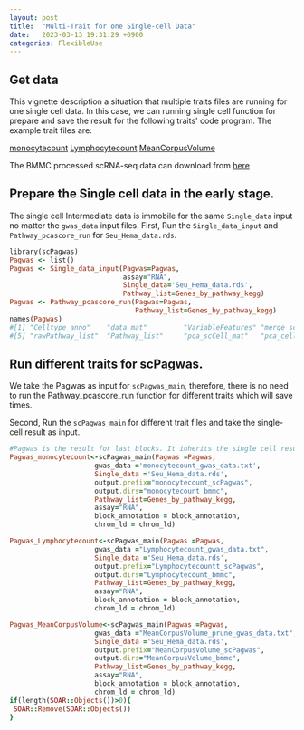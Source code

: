 ```yaml
---
layout: post
title:  "Multi-Trait for one Single-cell Data"
date:   2023-03-13 19:31:29 +0900
categories: FlexibleUse
---
```

## Get data
This vignette description a situation that multiple traits files are running for one single cell data. In this case, we can running single cell function for prepare and save the result for the following traits' code program. 
The example trait files are:

[monocytecount](https://1drv.ms/t/s!As-aKqXDnDUHi6sx7Hqblj2Sgl7P8w?e=cb5Ihf)
[Lymphocytecount](https://1drv.ms/t/s!As-aKqXDnDUHi9ouhlmLkzI2NZFR2Q?e=bSnwSQ)
[MeanCorpusVolume](https://1drv.ms/t/s!As-aKqXDnDUHi9ovb0Z5RpBtH4y3CA?e=BKyCa3)

The BMMC processed scRNA-seq data can download from [here](https://1drv.ms/u/s!As-aKqXDnDUHi9pNciEgQFbe-AHgLw?e=4JiHRw)

## Prepare the Single cell data in the early stage. 

The single cell Intermediate data is immobile for the same `Single_data` input no matter the `gwas_data` input files. 
First, Run the `Single_data_input` and `Pathway_pcascore_run` for `Seu_Hema_data.rds`.

```ruby
library(scPagwas)
Pagwas <- list()
Pagwas <- Single_data_input(Pagwas=Pagwas,
                            assay="RNA",
                            Single_data='Seu_Hema_data.rds',
                            Pathway_list=Genes_by_pathway_kegg)
Pagwas <- Pathway_pcascore_run(Pagwas=Pagwas,
                               Pathway_list=Genes_by_pathway_kegg)
names(Pagwas)
#[1] "Celltype_anno"    "data_mat"         "VariableFeatures" "merge_scexpr"    
#[5] "rawPathway_list"  "Pathway_list"     "pca_scCell_mat"   "pca_cell_df"  
```

## Run different traits for scPagwas. 

We take the Pagwas as input for `scPagwas_main`, therefore, there is no need to run the Pathway_pcascore_run function for different traits which will save times. 

Second, Run the `scPagwas_main` for different trait files and take the single-cell result as input. 

```ruby
#Pagwas is the result for last blocks. It inherits the single cell result in the previous result
Pagwas_monocytecount<-scPagwas_main(Pagwas =Pagwas,
                     gwas_data ='monocytecount_gwas_data.txt',
                     Single_data ='Seu_Hema_data.rds',
                     output.prefix="monocytecount_scPagwas",
                     output.dirs="monocytecount_bmmc",
                     Pathway_list=Genes_by_pathway_kegg,
                     assay="RNA",
                     block_annotation = block_annotation,
                     chrom_ld = chrom_ld)

Pagwas_Lymphocytecount<-scPagwas_main(Pagwas =Pagwas,
                     gwas_data ="Lymphocytecount_gwas_data.txt",
                     Single_data ='Seu_Hema_data.rds',
                     output.prefix="Lymphocytecountt_scPagwas",
                     output.dirs="Lymphocytecount_bmmc",
                     Pathway_list=Genes_by_pathway_kegg,
                     assay="RNA",
                     block_annotation = block_annotation,
                     chrom_ld = chrom_ld)

Pagwas_MeanCorpusVolume<-scPagwas_main(Pagwas =Pagwas,
                     gwas_data ="MeanCorpusVolume_prune_gwas_data.txt",
                     Single_data ='Seu_Hema_data.rds',
                     output.prefix="MeanCorpusVolume_scPagwas",
                     output.dirs="MeanCorpusVolume_bmmc",
                     Pathway_list=Genes_by_pathway_kegg,
                     assay="RNA",
                     block_annotation = block_annotation,
                     chrom_ld = chrom_ld)
if(length(SOAR::Objects())>0){
 SOAR::Remove(SOAR::Objects()) 
}
```

